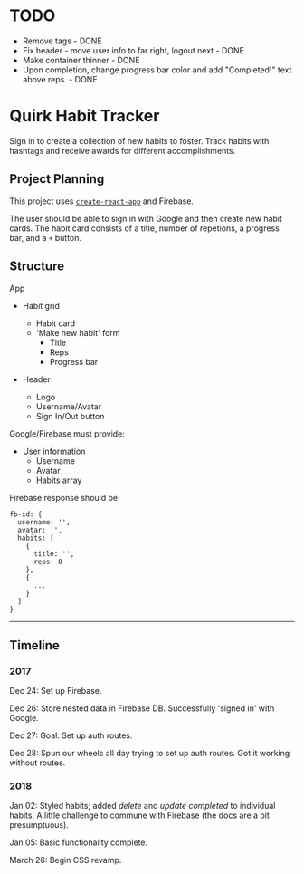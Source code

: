 # TODO

* Remove tags - DONE
* Fix header - move user info to far right, logout next - DONE
* Make container thinner - DONE
* Upon completion, change progress bar color and add "Completed!" text above reps. - DONE

# Quirk Habit Tracker

Sign in to create a collection of new habits to foster. Track habits with hashtags and receive awards for different accomplishments.

## Project Planning

This project uses [`create-react-app`](https://github.com/facebook/create-react-app) and Firebase.

The user should be able to sign in with Google and then create new habit cards. The habit card consists of a title, number of repetions, a progress bar, and a `+` button. 

## Structure

App

* Habit grid

  * Habit card
  * 'Make new habit' form
    * Title
    * Reps
    * Progress bar

* Header

  * Logo
  * Username/Avatar
  * Sign In/Out button

Google/Firebase must provide:

* User information
  * Username
  * Avatar
  * Habits array

Firebase response should be:

```
fb-id: {
  username: '',
  avatar: '',
  habits: [
    {
      title: '',
      reps: 0
    },
    {
      ...
    }
  ]
}
```

---

## Timeline

### 2017

Dec 24: Set up Firebase.

Dec 26: Store nested data in Firebase DB. Successfully 'signed in' with Google.

Dec 27: Goal: Set up auth routes.

Dec 28: Spun our wheels all day trying to set up auth routes. Got it working without routes.

### 2018

Jan 02: Styled habits; added _delete_ and _update completed_ to individual habits. A little challenge to commune with Firebase (the docs are a bit presumptuous).

Jan 05: Basic functionality complete.

March 26: Begin CSS revamp.